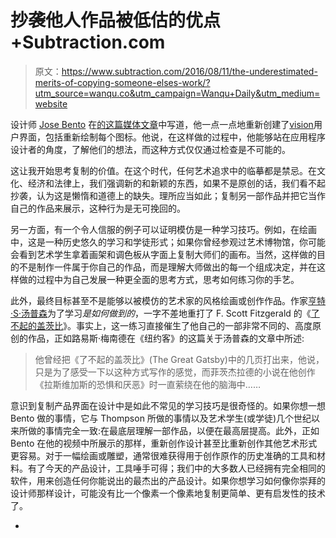 # 抄袭他人作品被低估的优点+Subtraction.com

> 原文：<https://www.subtraction.com/2016/08/11/the-underestimated-merits-of-copying-someone-elses-work/?utm_source=wanqu.co&utm_campaign=Wanqu+Daily&utm_medium=website>



设计师 [Jose Bento](http://blamebento.com) 在[的这篇媒体文章](https://medium.com/@HubbaDev/reverse-engineering-the-invision-interface-50a8e81b9e9b#.ile5gg459)中写道，他一点一点地重新创建了[vision](https://www.invisionapp.com)用户界面，包括重新绘制每个图标。他说，在这样做的过程中，他能够站在应用程序设计者的角度，了解他们的想法，而这种方式仅仅通过检查是不可能的。

这让我开始思考复制的价值。在这个时代，任何艺术追求中的临摹都是禁忌。在文化、经济和法律上，我们强调新的和新颖的东西，如果不是原创的话，我们看不起抄袭，认为这是懒惰和道德上的缺失。理所应当如此；复制另一部作品并把它当作自己的作品来展示，这种行为是无可挽回的。

另一方面，有一个令人信服的例子可以证明模仿是一种学习技巧。例如，在绘画中，这是一种历史悠久的学习和学徒形式；如果你曾经参观过艺术博物馆，你可能会看到艺术学生拿着画架和调色板从字面上复制大师们的画布。当然，这样做的目的不是制作一件属于你自己的作品，而是理解大师做出的每一个组成决定，并在这样做的过程中为自己发展一种更全面的思考方式，思考如何练习你的手艺。

此外，最终目标甚至不是能够以被模仿的艺术家的风格绘画或创作作品。作家[亨特·S·汤普森](https://en.wikipedia.org/wiki/Hunter_S._Thompson)为了学习*是如何做到的*，一字不差地重打了 F. Scott Fitzgerald 的《[了不起的盖茨比](https://en.wikipedia.org/wiki/The_Great_Gatsby)》。事实上，这一练习直接催生了他自己的一部非常不同的、高度原创的作品，正如路易斯·梅南德在《纽约客》的这篇关于汤普森的文章中所述:

> 他曾经把《了不起的盖茨比》(The Great Gatsby)中的几页打出来，他说，只是为了感受一下以这种方式写作的感觉，而菲茨杰拉德的小说在他创作《拉斯维加斯的恐惧和厌恶》时一直萦绕在他的脑海中……

意识到复制产品界面在设计中是如此不常见的学习技巧是很奇怪的。如果你想一想 Bento 做的事情，它与 Thompson 所做的事情以及艺术学生(或学徒)几个世纪以来所做的事情完全一致:在最底层理解一部作品，以便在最高层提高。此外，正如 Bento 在他的视频中所展示的那样，重新创作设计甚至比重新创作其他艺术形式更容易。对于一幅绘画或雕塑，通常很难获得用于创作原作的历史准确的工具和材料。有了今天的产品设计，工具唾手可得；我们中的大多数人已经拥有完全相同的软件，用来创造任何你能说出的最杰出的产品设计。如果你想学习如何像你崇拜的设计师那样设计，可能没有比一个像素一个像素地复制更简单、更有启发性的技术了。

+
